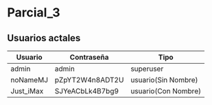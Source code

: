 # Parcial_3

## Usuarios actales
| Usuario   | Contraseña      | Tipo                |
|-----------|-----------------|---------------------|
| admin     | admin           | superuser           |
| noNameMJ  | pZpYT2W4n8ADT2U | usuario(Sin Nombre) |
| Just_iMax | SJYeACbLk4B7bg9 | usuario(Con Nombre) |